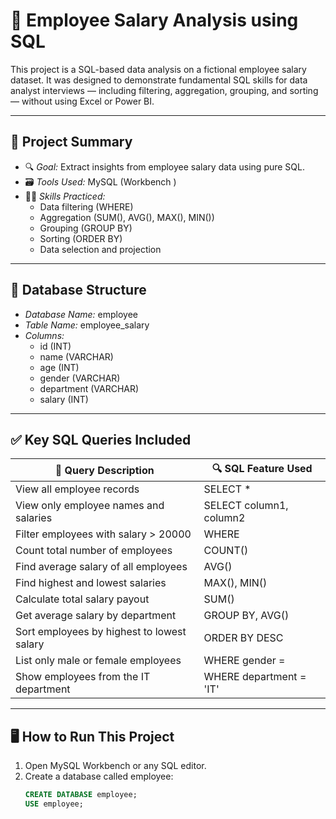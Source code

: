 # 💼 Employee Salary Analysis using SQL

This project is a SQL-based data analysis on a fictional employee salary dataset. It was designed to demonstrate fundamental SQL skills for data analyst interviews — including filtering, aggregation, grouping, and sorting — without using Excel or Power BI.

---

## 📌 Project Summary

- 🔍 *Goal:* Extract insights from employee salary data using pure SQL.
- 🗃️ *Tools Used:* MySQL (Workbench )
- 👩‍💻 *Skills Practiced:*
  - Data filtering (WHERE)
  - Aggregation (SUM(), AVG(), MAX(), MIN())
  - Grouping (GROUP BY)
  - Sorting (ORDER BY)
  - Data selection and projection

---

## 🧱 Database Structure

- *Database Name:* employee
- *Table Name:* employee_salary
- *Columns:*
  - id (INT)
  - name (VARCHAR)
  - age (INT)
  - gender (VARCHAR)
  - department (VARCHAR)
  - salary (INT)

---

## ✅ Key SQL Queries Included

| 📄 Query Description                                | 🔍 SQL Feature Used         |
|-----------------------------------------------------|-----------------------------|
| View all employee records                           | SELECT *                  |
| View only employee names and salaries               | SELECT column1, column2   |
| Filter employees with salary > 20000                | WHERE                     |
| Count total number of employees                     | COUNT()                   |
| Find average salary of all employees                | AVG()                     |
| Find highest and lowest salaries                    | MAX(), MIN()            |
| Calculate total salary payout                       | SUM()                     |
| Get average salary by department                    | GROUP BY, AVG()         |
| Sort employees by highest to lowest salary          | ORDER BY DESC             |
| List only male or female employees                  | WHERE gender =            |
| Show employees from the IT department               | WHERE department = 'IT'   |

---

## 🖥️ How to Run This Project

1. Open MySQL Workbench or any SQL editor.
2. Create a database called employee:
   ```sql
   CREATE DATABASE employee;
   USE employee;
